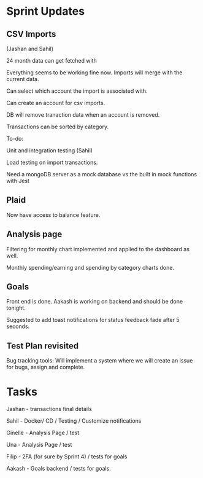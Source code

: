 # Sprint Updates

## CSV Imports 

(Jashan and Sahil) 

24 month data can get fetched with 

Everything seems to be working fine now. Imports will merge with the current data. 

Can select which account the import is associated with. 

Can create an account for csv imports. 

DB will remove tranaction data when an account is removed. 

Transactions can be sorted by category. 

To-do: 

Unit and integration testing (Sahil) 

Load testing on import transactions. 

Need a mongoDB server as a mock database vs the built in mock functions with Jest


## Plaid
Now have access to balance feature. 

## Analysis page

Filtering for monthly chart implemented and applied to the dashboard as well. 

Monthly spending/earning and spending by category charts done. 

## Goals

Front end is done. Aakash is working on backend and should be done tonight. 

Suggested to add toast notifications for status feedback fade after 5 seconds. 

## Test Plan revisited

Bug tracking tools: Will implement a system where we will create an issue for bugs, assign and complete. 

# Tasks

Jashan - transactions final details

Sahil - Docker/ CD / Testing / Customize notifications

Ginelle - Analysis Page / test 

Una - Analysis Page / test 

Filip - 2FA (for sure by Sprint 4) / tests for goals

Aakash - Goals backend / tests for goals. 
